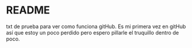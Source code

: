 # README
txt de prueba para ver como funciona gitHub. Es mi primera vez en gitHub así que estoy un poco perdido pero espero pillarle el truquillo dentro de poco.

